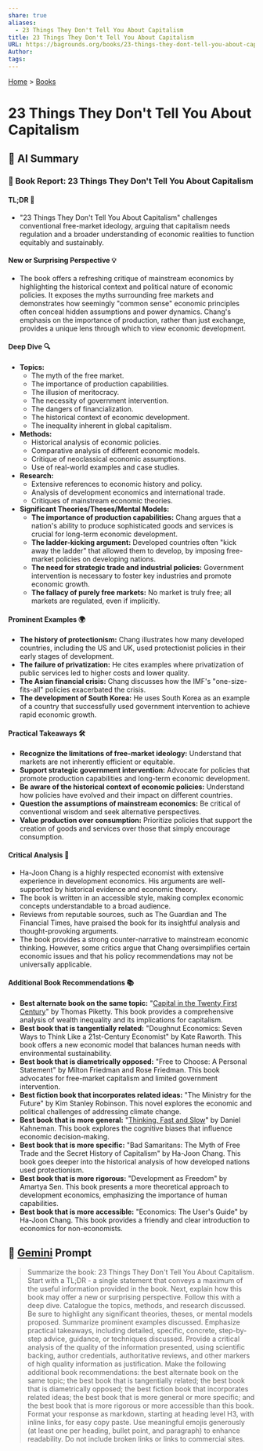 ```yaml
---
share: true
aliases:
  - 23 Things They Don't Tell You About Capitalism
title: 23 Things They Don't Tell You About Capitalism
URL: https://bagrounds.org/books/23-things-they-dont-tell-you-about-capitalism
Author: 
tags: 
---
```

[Home](../index.md) > [Books](./index.md)  
# 23 Things They Don't Tell You About Capitalism  
## 🤖 AI Summary  
### 📖 Book Report: 23 Things They Don't Tell You About Capitalism  
#### TL;DR 🎯  
* "23 Things They Don't Tell You About Capitalism" challenges conventional free-market ideology, arguing that capitalism needs regulation and a broader understanding of economic realities to function equitably and sustainably.  
  
#### New or Surprising Perspective 💡  
* The book offers a refreshing critique of mainstream economics by highlighting the historical context and political nature of economic policies. It exposes the myths surrounding free markets and demonstrates how seemingly "common sense" economic principles often conceal hidden assumptions and power dynamics. Chang's emphasis on the importance of production, rather than just exchange, provides a unique lens through which to view economic development.  
  
#### Deep Dive 🔍  
* **Topics:**  
    * The myth of the free market.  
    * The importance of production capabilities.  
    * The illusion of meritocracy.  
    * The necessity of government intervention.  
    * The dangers of financialization.  
    * The historical context of economic development.  
    * The inequality inherent in global capitalism.  
* **Methods:**  
    * Historical analysis of economic policies.  
    * Comparative analysis of different economic models.  
    * Critique of neoclassical economic assumptions.  
    * Use of real-world examples and case studies.  
* **Research:**  
    * Extensive references to economic history and policy.  
    * Analysis of development economics and international trade.  
    * Critiques of mainstream economic theories.  
* **Significant Theories/Theses/Mental Models:**  
    * **The importance of production capabilities:** Chang argues that a nation's ability to produce sophisticated goods and services is crucial for long-term economic development.  
    * **The ladder-kicking argument:** Developed countries often "kick away the ladder" that allowed them to develop, by imposing free-market policies on developing nations.  
    * **The need for strategic trade and industrial policies:** Government intervention is necessary to foster key industries and promote economic growth.  
    * **The fallacy of purely free markets:** No market is truly free; all markets are regulated, even if implicitly.  
  
#### Prominent Examples 🌍  
* **The history of protectionism:** Chang illustrates how many developed countries, including the US and UK, used protectionist policies in their early stages of development.  
* **The failure of privatization:** He cites examples where privatization of public services led to higher costs and lower quality.  
* **The Asian financial crisis:** Chang discusses how the IMF's "one-size-fits-all" policies exacerbated the crisis.  
* **The development of South Korea:** He uses South Korea as an example of a country that successfully used government intervention to achieve rapid economic growth.  
  
#### Practical Takeaways 🛠️  
* **Recognize the limitations of free-market ideology:** Understand that markets are not inherently efficient or equitable.  
* **Support strategic government intervention:** Advocate for policies that promote production capabilities and long-term economic development.  
* **Be aware of the historical context of economic policies:** Understand how policies have evolved and their impact on different countries.  
* **Question the assumptions of mainstream economics:** Be critical of conventional wisdom and seek alternative perspectives.  
* **Value production over consumption:** Prioritize policies that support the creation of goods and services over those that simply encourage consumption.  
  
#### Critical Analysis 🧐  
* Ha-Joon Chang is a highly respected economist with extensive experience in development economics. His arguments are well-supported by historical evidence and economic theory.  
* The book is written in an accessible style, making complex economic concepts understandable to a broad audience.  
* Reviews from reputable sources, such as The Guardian and The Financial Times, have praised the book for its insightful analysis and thought-provoking arguments.  
* The book provides a strong counter-narrative to mainstream economic thinking. However, some critics argue that Chang oversimplifies certain economic issues and that his policy recommendations may not be universally applicable.  
  
#### Additional Book Recommendations 📚  
* **Best alternate book on the same topic:** "[Capital in the Twenty First Century](./capital-in-the-twenty-first-century.md)" by Thomas Piketty. This book provides a comprehensive analysis of wealth inequality and its implications for capitalism.  
* **Best book that is tangentially related:** "Doughnut Economics: Seven Ways to Think Like a 21st-Century Economist" by Kate Raworth. This book offers a new economic model that balances human needs with environmental sustainability.  
* **Best book that is diametrically opposed:** "Free to Choose: A Personal Statement" by Milton Friedman and Rose Friedman. This book advocates for free-market capitalism and limited government intervention.  
* **Best fiction book that incorporates related ideas:** "The Ministry for the Future" by Kim Stanley Robinson. This novel explores the economic and political challenges of addressing climate change.  
* **Best book that is more general:** "[Thinking, Fast and Slow](./thinking-fast-and-slow.md)" by Daniel Kahneman. This book explores the cognitive biases that influence economic decision-making.  
* **Best book that is more specific:** "Bad Samaritans: The Myth of Free Trade and the Secret History of Capitalism" by Ha-Joon Chang. This book goes deeper into the historical analysis of how developed nations used protectionism.  
* **Best book that is more rigorous:** "Development as Freedom" by Amartya Sen. This book presents a more theoretical approach to development economics, emphasizing the importance of human capabilities.  
* **Best book that is more accessible:** "Economics: The User's Guide" by Ha-Joon Chang. This book provides a friendly and clear introduction to economics for non-economists.  
  
## 💬 [Gemini](https://gemini.google.com) Prompt  
> Summarize the book: 23 Things They Don't Tell You About Capitalism. Start with a TL;DR - a single statement that conveys a maximum of the useful information provided in the book. Next, explain how this book may offer a new or surprising perspective. Follow this with a deep dive. Catalogue the topics, methods, and research discussed. Be sure to highlight any significant theories, theses, or mental models proposed. Summarize prominent examples discussed. Emphasize practical takeaways, including detailed, specific, concrete, step-by-step advice, guidance, or techniques discussed. Provide a critical analysis of the quality of the information presented, using scientific backing, author credentials, authoritative reviews, and other markers of high quality information as justification. Make the following additional book recommendations: the best alternate book on the same topic; the best book that is tangentially related; the best book that is diametrically opposed; the best fiction book that incorporates related ideas; the best book that is more general or more specific; and the best book that is more rigorous or more accessible than this book. Format your response as markdown, starting at heading level H3, with inline links, for easy copy paste. Use meaningful emojis generously (at least one per heading, bullet point, and paragraph) to enhance readability. Do not include broken links or links to commercial sites.